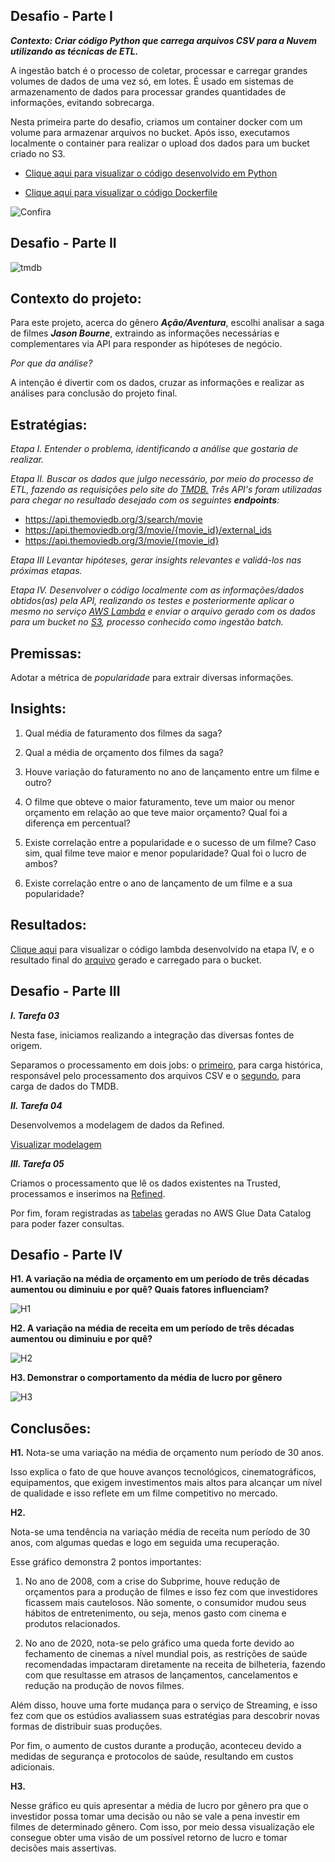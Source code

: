 ## Desafio - Parte I

***Contexto: Criar código Python que carrega arquivos CSV para a Nuvem utilizando as técnicas de ETL.***

A ingestão batch é o processo de coletar, processar e carregar grandes volumes de dados de uma vez só, em lotes. É usado em sistemas de armazenamento de dados para processar grandes quantidades de informações, evitando sobrecarga.

Nesta primeira parte do desafio, criamos um container docker com um volume para armazenar arquivos no bucket. Após isso, executamos localmente o container para realizar o upload dos dados para um bucket criado no S3.

* [Clique aqui para visualizar o código desenvolvido em Python](<./etapa-1/s3_files.py>)

* [Clique aqui para visualizar o código Dockerfile](<./etapa-1/Dockerfile>)

![Confira](/Desafio/etapa-1/docker-commands.jpg)

## Desafio - Parte II

![tmdb](/Desafio/etapa-2/tmdb.jpg)

## Contexto do projeto:

Para este projeto, acerca do gênero ***Ação/Aventura***, escolhi analisar a saga de filmes ***_Jason Bourne_***, extraindo as informações necessárias e complementares via API para responder as hipóteses de negócio.

_Por que da análise?_ 

A intenção é divertir com os dados, cruzar as informações e realizar as análises para conclusão do projeto final.

## Estratégias:

_Etapa I. Entender o problema, identificando a análise que gostaria de realizar._

_Etapa II. Buscar os dados que julgo necessário, por meio do processo de ETL, fazendo as requisições pelo site do <a href="https://developer.themoviedb.org/reference/intro/getting-started" target="_blank">TMDB.</a> Três API's foram utilizadas para chegar no resultado desejado com os seguintes ***endpoints***:_

* https://api.themoviedb.org/3/search/movie
* https://api.themoviedb.org/3/movie/{movie_id}/external_ids
* https://api.themoviedb.org/3/movie/{movie_id}

_Etapa III Levantar hipóteses, gerar insights relevantes e validá-los nas próximas etapas._

_Etapa IV. Desenvolver o código localmente com as informações/dados obtidos(as) pela API, realizando os testes e posteriormente aplicar o mesmo no serviço <a href="https://aws.amazon.com/pt/lambda/" target="_blank">AWS Lambda</a> e enviar o arquivo gerado com os dados para um bucket no <a href="https://aws.amazon.com/pt/s3/" target="_blank">S3</a>, processo conhecido como ingestão batch._

## Premissas:

Adotar a métrica de _popularidade_ para extrair diversas informações.

## Insights:

1. Qual média de faturamento dos filmes da saga?

2. Qual a média de orçamento dos filmes da saga?

3. Houve variação do faturamento no ano de lançamento entre um filme e outro?

4. O filme que obteve o maior faturamento, teve um maior ou menor orçamento em relação ao que teve maior orçamento? Qual foi a diferença em percentual?

5. Existe correlação entre a popularidade e o sucesso de um filme? Caso sim, qual filme teve maior e menor popularidade? Qual foi o lucro de ambos?

6. Existe correlação entre o ano de lançamento de um filme e a sua popularidade?

## Resultados:

[Clique aqui](<./etapa-2/lambda_movies.py>) para visualizar o código lambda desenvolvido na etapa IV, e o resultado final do [arquivo](<./etapa-2/output_batch.jpg>) gerado e carregado para o bucket.

## Desafio - Parte III

***_I. Tarefa 03_***

Nesta fase, iniciamos realizando a integração das diversas fontes de origem.

Separamos o processamento em dois jobs: o [primeiro](<./etapa-3/tarefa_03/trusted_job_csv.py>), para carga histórica, responsável pelo processamento dos arquivos CSV  e o [segundo](<./etapa-3/tarefa_03/trusted_job_api.py>), para carga de dados do TMDB.

***_II. Tarefa 04_***

Desenvolvemos a modelagem de dados da Refined.

 [Visualizar modelagem](<./etapa-3/tarefa_04/modelagem_multidim.png>)

***_III. Tarefa 05_***

Criamos o processamento que lê os dados existentes na Trusted, processamos e inserimos na [Refined](<./etapa-3/tarefa_05/refined_job.py>).

Por fim, foram registradas as [tabelas](<./etapa-3/tarefa_05/tables_athena.jpg>) geradas no AWS Glue Data Catalog para poder fazer consultas.

## Desafio - Parte IV

**H1. A variação na média de orçamento em um período de três décadas aumentou ou diminuiu e por quê? Quais fatores influenciam?**

![H1](../Sprint%2010/images/h1.jpg)

**H2. A variação na média de receita em um período de três décadas aumentou ou diminuiu e por quê?**

![H2](../Sprint%2010/images/h2.jpg)

**H3. Demonstrar o comportamento da média de lucro por gênero**

![H3](../Sprint%2010/images/h3.jpg)

## Conclusões:

**H1.** Nota-se uma variação na média de orçamento num período de 30 anos.

Isso explica o fato de que houve avanços tecnológicos, cinematográficos, equipamentos, que exigem investimentos mais altos para alcançar um nível de qualidade e isso reflete em um filme competitivo no mercado.

**H2.**

Nota-se uma tendência na variação média de receita num período de 30 anos, com algumas quedas e logo em seguida uma recuperação.

Esse gráfico demonstra 2 pontos importantes:

1. No ano de 2008, com a crise do Subprime, houve redução de orçamentos para a produção de filmes e isso fez com que investidores ficassem mais cautelosos. Não somente, o consumidor mudou seus hábitos de entretenimento, ou seja, menos gasto com cinema e produtos relacionados.

2. No ano de 2020, nota-se pelo gráfico uma queda forte devido ao fechamento de cinemas a nível mundial pois, as restrições de saúde recomendadas impactaram diretamente na receita de bilheteria, fazendo com que resultasse em atrasos de lançamentos, cancelamentos e redução na produção de novos filmes.

Além disso, houve uma forte mudança para o serviço de Streaming, e isso fez com que os estúdios avaliassem suas estratégias para descobrir novas formas de distribuir suas produções. 

Por fim, o aumento de custos durante a produção, aconteceu devido a medidas de segurança e protocolos de saúde, resultando em custos adicionais.

**H3.**

Nesse gráfico eu quis apresentar a média de lucro por gênero pra que o investidor possa tomar uma decisão ou não se vale a pena investir em filmes de determinado gênero. Com isso, por meio dessa visualização ele consegue obter uma visão de um possível retorno de lucro e tomar decisões mais assertivas.

